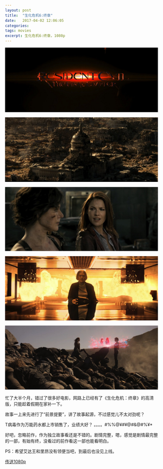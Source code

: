 ```yaml
---
layout: post
title:  "生化危机6:终章"
date:   2017-04-02 12:06:05
categories: 
tags: movies
excerpt: 生化危机6:终章，1080p
---
```


![](/images/posts/2017/movies/m1-001.jpg)

![](/images/posts/2017/movies/m1-002.jpg)

![](/images/posts/2017/movies/m1-003.jpg)

![](/images/posts/2017/movies/m1-004.jpg)

![](/images/posts/2017/movies/m1-005.jpg)

忙了大半个月，错过了很多好电影，网路上已经有了《生化危机：终章》的高清版，只能趁着假期在家补一下。

故事一上来先进行了“前景提要”，讲了故事起源，不过感觉儿不太对劲呢？

T病毒作为万能药水都上市销售了，业绩大好？ 。。。。#%%@¥#¥@#&@#%¥*

好吧，忽略前作，作为独立故事看还是不错的。剧情完整，嗯，感觉是剧情最完整的一部，有始有终，没看过的前作看这一部也能看明白。

PS：希望艾达王和里昂没有领便当吧，到最后也没见上线。

[传送1080p](http://www.dygang.com/1080p/20170326/36977.htm)

